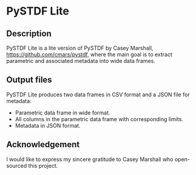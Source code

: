 # PySTDF Lite

## Description
PySTDF Lite is a lite version of PySTDF by Casey Marshall, https://github.com/cmars/pystdf, where the main
goal is to extract parametric and associated metadata into wide data frames.

## Output files
PySTDF Lite produces two data frames in CSV format and a JSON file for metadata:
- Parametric data frame in wide format.
- All columns in the parametric data frame with corresponding limits.
- Metadata in JSON format.

## Acknowledgement
I would like to express my sincere gratitude to Casey Marshall who open-sourced this project.